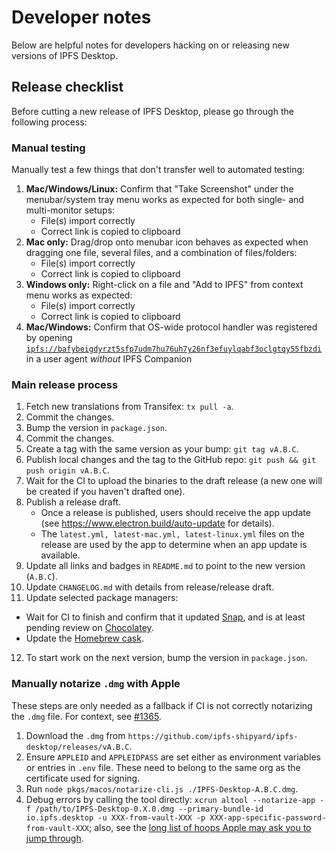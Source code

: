 # Developer notes

Below are helpful notes for developers hacking on or releasing new versions of IPFS Desktop.

## Release checklist

Before cutting a new release of IPFS Desktop, please go through the following process:

### Manual testing

Manually test a few things that don't transfer well to automated testing:

1. **Mac/Windows/Linux:** Confirm that "Take Screenshot" under the menubar/system tray menu works as expected for both single- and multi-monitor setups:
   - File(s) import correctly
   - Correct link is copied to clipboard
2. **Mac only:** Drag/drop onto menubar icon behaves as expected when dragging one file, several files, and a combination of files/folders:
   - File(s) import correctly
   - Correct link is copied to clipboard
3. **Windows only:** Right-click on a file and "Add to IPFS" from context menu works as expected:
   - File(s) import correctly
   - Correct link is copied to clipboard
4. **Mac/Windows:** Confirm that OS-wide protocol handler was registered by opening <a href="ipfs://bafybeigdyrzt5sfp7udm7hu76uh7y26nf3efuylqabf3oclgtqy55fbzdi">`ipfs://bafybeigdyrzt5sfp7udm7hu76uh7y26nf3efuylqabf3oclgtqy55fbzdi`</a> in a user agent _without_ IPFS Companion
     
### Main release process
1. Fetch new translations from Transifex: `tx pull -a`.
2. Commit the changes.
3. Bump the version in `package.json`.
4. Commit the changes.
5. Create a tag with the same version as your bump: `git tag vA.B.C`.
6. Publish local changes and the tag to the GitHub repo: `git push && git push origin vA.B.C`.
7. Wait for the CI to upload the binaries to the draft release (a new one will be created if you haven't drafted one).
8. Publish a release draft.
   - Once a release is published, users should receive the app update (see https://www.electron.build/auto-update for details).
   - The `latest.yml, latest-mac.yml, latest-linux.yml` files on the release are used by the app to determine when an app update is available.
9. Update all links and badges in `README.md` to point to the new version (`A.B.C`).
10. Update `CHANGELOG.md` with details from release/release draft.
11. Update selected package managers:
   - Wait for CI to finish and confirm that it updated [Snap](https://snapcraft.io/ipfs-desktop), and is at least pending review on [Chocolatey](https://chocolatey.org/packages/ipfs-desktop#versionhistory).
   - Update the [Homebrew cask](https://github.com/Homebrew/homebrew-cask/blob/master/CONTRIBUTING.md#updating-a-cask).
12. To start work on the next version, bump the version in `package.json`.

### Manually notarize `.dmg` with Apple

These steps are only needed as a fallback if CI is not correctly notarizing the `.dmg` file. For context, see [#1365](https://github.com/ipfs-shipyard/ipfs-desktop/issues/1211).

1. Download the `.dmg` from `https://github.com/ipfs-shipyard/ipfs-desktop/releases/vA.B.C`.
2. Ensure `APPLEID` and `APPLEIDPASS` are set either as environment variables or entries in `.env` file. These need to belong to the same org as the certificate used for signing.
3. Run `node pkgs/macos/notarize-cli.js ./IPFS-Desktop-A.B.C.dmg`.
4. Debug errors by calling the tool directly: `xcrun altool --notarize-app -f /path/to/IPFS-Desktop-0.X.0.dmg --primary-bundle-id io.ipfs.desktop -u XXX-from-vault-XXX -p XXX-app-specific-password-from-vault-XXX`; also, see the [long list of hoops Apple may ask you to jump through](https://github.com/ipfs-shipyard/ipfs-desktop/pull/1365#issuecomment-598127684).
